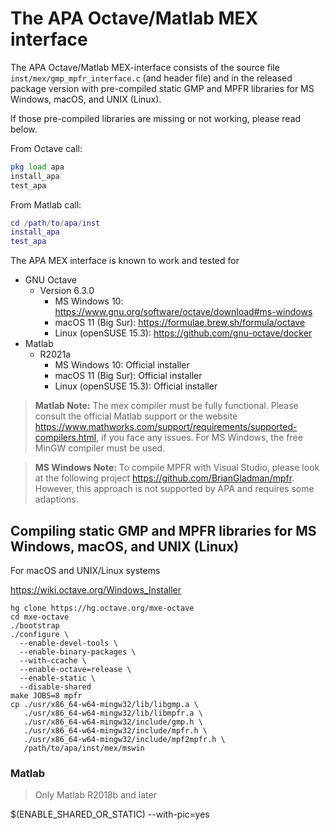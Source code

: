 # The APA Octave/Matlab MEX interface

The APA Octave/Matlab MEX-interface consists of the source file
`inst/mex/gmp_mpfr_interface.c` (and header file) and in the released package
version with pre-compiled static GMP and MPFR libraries for MS Windows, macOS,
and UNIX (Linux).

If those pre-compiled libraries are missing or not working, please read below.

From Octave call:

```octave
pkg load apa
install_apa
test_apa
```

From Matlab call:

```matlab
cd /path/to/apa/inst
install_apa
test_apa
```

The APA MEX interface is known to work and tested for

- GNU Octave
  - Version 6.3.0
    - MS Windows 10: <https://www.gnu.org/software/octave/download#ms-windows>
    - macOS 11 (Big Sur): <https://formulae.brew.sh/formula/octave>
    - Linux (openSUSE 15.3): <https://github.com/gnu-octave/docker>
- Matlab
  - R2021a
    - MS Windows 10: Official installer
    - macOS 11 (Big Sur): Official installer
    - Linux (openSUSE 15.3): Official installer

> **Matlab Note:** The mex compiler must be fully functional.
> Please consult the official Matlab support or the website
> <https://www.mathworks.com/support/requirements/supported-compilers.html>,
> if you face any issues.
> For MS Windows, the free MinGW compiler must be used.

> **MS Windows Note:** To compile MPFR with Visual Studio, please look at the
> following project <https://github.com/BrianGladman/mpfr>.  However, this
> approach is not supported by APA and requires some adaptions.


## Compiling static GMP and MPFR libraries for MS Windows, macOS, and UNIX (Linux)

For macOS and UNIX/Linux systems

<https://wiki.octave.org/Windows_Installer>

```
hg clone https://hg.octave.org/mxe-octave
cd mxe-octave
./bootstrap
./configure \
  --enable-devel-tools \
  --enable-binary-packages \
  --with-ccache \
  --enable-octave=release \
  --enable-static \
  --disable-shared
make JOBS=8 mpfr
cp ./usr/x86_64-w64-mingw32/lib/libgmp.a \
   ./usr/x86_64-w64-mingw32/lib/libmpfr.a \
   ./usr/x86_64-w64-mingw32/include/gmp.h \
   ./usr/x86_64-w64-mingw32/include/mpfr.h \
   ./usr/x86_64-w64-mingw32/include/mpf2mpfr.h \
   /path/to/apa/inst/mex/mswin
```

### Matlab

> Only Matlab R2018b and later





$(ENABLE_SHARED_OR_STATIC) --with-pic=yes
